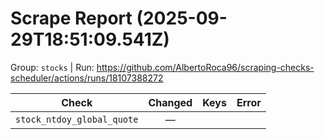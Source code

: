 # Scrape Report (2025-09-29T18:51:09.541Z)

Group: `stocks`  |  Run: https://github.com/AlbertoRoca96/scraping-checks-scheduler/actions/runs/18107388272

| Check | Changed | Keys | Error |
|---|:---:|:--|:--|
| `stock_ntdoy_global_quote` | — |  |  |
